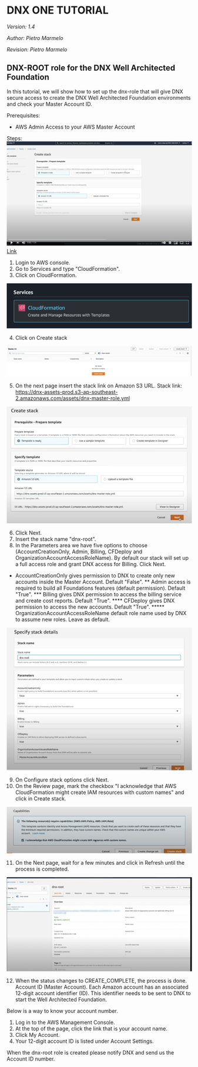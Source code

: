 # DNX ONE TUTORIAL #
_Version: 1.4_

_Author: Pietro Marmelo_

_Revision: Pietro Marmelo_

## DNX-ROOT role for the DNX Well Architected Foundation ##
In this tutorial, we will show how to set up the dnx-role that will give DNX secure access to create the DNX Well Architected Foundation environments and check your Master Account ID. 

Prerequisites: 
- AWS Admin Access to your AWS Master Account 

Steps: 
 ![Image](/media/DNX-ROOT-role.png) [Link](https://youtu.be/WP9bf4k5EfY)

1. Login to AWS console. 
2. Go to Services and type "CloudFormation". 
3. Click on CloudFormation. 

 ![Image](/media/preprojecttasksimage1.png)  

4. Click on Create stack

 ![Image](/media/preprojecttasksimage2.png)  
  
5. On the next page insert the stack link on Amazon S3 URL. Stack link: 
https://dnx-assets-prod.s3-ap-southeast-2.amazonaws.com/assets/dnx-master-role.yml
  

![Image](/media/preprojecttasksimage3.png)  

  
6. Click Next. 
7. Insert the stack name "dnx-root". 
8. In the Parameters area we have five options to choose (AccountCreationOnly, Admin, Billing, CFDeploy and OrganizationAccountAccessRoleName). By default our stack will set up a full access role and grant DNX access for Billing. Click Next. 

* AccountCreationOnly gives permission to DNX to create only new accounts inside the Master Account. Default "False". 
** Admin access is required to build all Foundations features (default permission). Default "True". 
*** Billing gives DNX permission to access the billing service and create cost reports. Default "True". 
**** CFDeploy gives DNX permission to access the new accounts. Default "True". 
***** OrganizationAccountAccessRoleName default role name used by DNX to assume new roles. Leave as default.

![Image](/media/preprojecttasksimage4.png)  

  
9. On Configure stack options click Next. 
10. On the Review page, mark the checkbox "I acknowledge that AWS CloudFormation might create IAM resources with custom names" and click in Create stack. 

![Image](/media/preprojecttasksimage5.png)  

  
11. On the Next page, wait for a few minutes and click in Refresh until the process is completed.

![Image](/media/preprojecttasksimage6.png)  

  
12. When the status changes to CREATE_COMPLETE, the process is done. 
Account ID (Master Account). 
Each Amazon account has an associated 12-digit account identifier (ID). This identifier needs to be sent to DNX to start the Well Architected Foundation. 

Below is a way to know your account number. 
1. Log in to the AWS Management Console. 
2. At the top of the page, click the link that is your account name. 
3. Click My Account. 
4. Your 12-digit account ID is listed under Account Settings. 

When the dnx-root role is created please notify DNX and send us the Account ID number.
